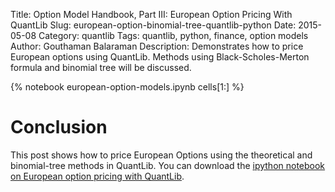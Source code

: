 Title: Option Model Handbook, Part III: European Option Pricing With QuantLib
Slug: european-option-binomial-tree-quantlib-python
Date: 2015-05-08
Category: quantlib
Tags: quantlib, python, finance, option models
Author: Gouthaman Balaraman
Description: Demonstrates how to price European options using QuantLib. Methods using Black-Scholes-Merton formula and binomial tree will be discussed.

{% notebook  european-option-models.ipynb cells[1:]  %}

# Conclusion

This post shows how to price European Options using the theoretical and binomial-tree methods in
QuantLib. You can download the [ipython notebook on European option pricing with QuantLib](/extra/notebooks/european-option-models.ipynb).
